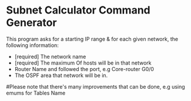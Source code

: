 # Subnet Calculator Command Generator

This program asks for a starting IP range & for each given network, the following information:
- [required] The network name
- [required] The maximum Of hosts will be in that network
- Router Name and followed the port, e.g Core-router G0/0
- The OSPF area that network will be in.

#Please note that there's many improvements that can be done, e.g using emums for Tables Name
